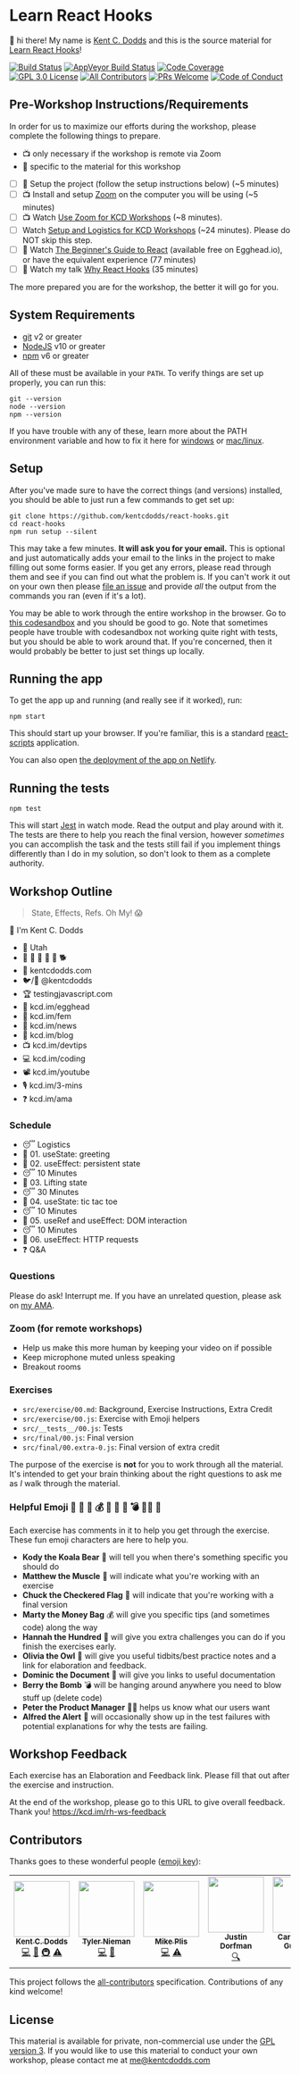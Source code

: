 # Learn React Hooks

👋 hi there! My name is [Kent C. Dodds](https://kentcdodds.com) and this is the
source material for [Learn React Hooks](https://kentcdodds.com/workshops/hooks)!

<!-- prettier-ignore-start -->
[![Build Status][build-badge]][build]
[![AppVeyor Build Status][win-build-badge]][win-build]
[![Code Coverage][coverage-badge]][coverage]
[![GPL 3.0 License][license-badge]][license]
[![All Contributors](https://img.shields.io/badge/all_contributors-5-orange.svg?style=flat-square)](#contributors)
[![PRs Welcome][prs-badge]][prs]
[![Code of Conduct][coc-badge]][coc]
<!-- prettier-ignore-end -->

## Pre-Workshop Instructions/Requirements

In order for us to maximize our efforts during the workshop, please complete the
following things to prepare.

- 📺 only necessary if the workshop is remote via Zoom
- 👋 specific to the material for this workshop

- [ ] 👋 Setup the project (follow the setup instructions below) (~5 minutes)
- [ ] 📺 Install and setup [Zoom](https://zoom.us) on the computer you will be
      using (~5 minutes)
- [ ] 📺 Watch
      [Use Zoom for KCD Workshops](https://egghead.io/lessons/egghead-use-zoom-for-kcd-workshops)
      (~8 minutes).
- [ ] Watch
      [Setup and Logistics for KCD Workshops](https://egghead.io/lessons/egghead-setup-and-logistics-for-kcd-workshops)
      (~24 minutes). Please do NOT skip this step.
- [ ] 👋 Watch [The Beginner's Guide to React](https://kcd.im/beginner-react)
      (available free on Egghead.io), or have the equivalent experience (77
      minutes)
- [ ] 👋 Watch my talk
      [Why React Hooks](https://www.youtube.com/watch?v=zWsZcBiwgVE&list=PLV5CVI1eNcJgNqzNwcs4UKrlJdhfDjshf)
      (35 minutes)

The more prepared you are for the workshop, the better it will go for you.

## System Requirements

- [git][git] v2 or greater
- [NodeJS][node] v10 or greater
- [npm][npm] v6 or greater

All of these must be available in your `PATH`. To verify things are set up
properly, you can run this:

```shell
git --version
node --version
npm --version
```

If you have trouble with any of these, learn more about the PATH environment
variable and how to fix it here for [windows][win-path] or
[mac/linux][mac-path].

## Setup

After you've made sure to have the correct things (and versions) installed, you
should be able to just run a few commands to get set up:

```
git clone https://github.com/kentcdodds/react-hooks.git
cd react-hooks
npm run setup --silent
```

This may take a few minutes. **It will ask you for your email.** This is
optional and just automatically adds your email to the links in the project to
make filling out some forms easier. If you get any errors, please read through
them and see if you can find out what the problem is. If you can't work it out
on your own then please [file an issue][issue] and provide _all_ the output from
the commands you ran (even if it's a lot).

You may be able to work through the entire workshop in the browser. Go to
[this codesandbox](https://codesandbox.io/s/github/kentcdodds/react-hooks) and
you should be good to go. Note that sometimes people have trouble with
codesandbox not working quite right with tests, but you should be able to work
around that. If you're concerned, then it would probably be better to just set
things up locally.

## Running the app

To get the app up and running (and really see if it worked), run:

```shell
npm start
```

This should start up your browser. If you're familiar, this is a standard
[react-scripts](https://create-react-app.dev/) application.

You can also open
[the deployment of the app on Netlify](https://learn-react-hooks.netlify.app/).

## Running the tests

```shell
npm test
```

This will start [Jest](https://jestjs.io/) in watch mode. Read the output and
play around with it. The tests are there to help you reach the final version,
however _sometimes_ you can accomplish the task and the tests still fail if you
implement things differently than I do in my solution, so don't look to them as
a complete authority.

## Workshop Outline

> State, Effects, Refs. Oh My! 😱

👋 I'm Kent C. Dodds

- 🏡 Utah
- 👩 👧 👦 👦 👦 🐕
- 🏢 kentcdodds.com
- 🐦/🐙 @kentcdodds
- 🏆 testingjavascript.com
- 🥚 kcd.im/egghead
- 🥋 kcd.im/fem
- 💌 kcd.im/news
- 📝 kcd.im/blog
- 📺 kcd.im/devtips
- 💻 kcd.im/coding
- 📽 kcd.im/youtube
- 🎙 kcd.im/3-mins
- ❓ kcd.im/ama

### Schedule

- 😴 Logistics
- 💪 01. useState: greeting
- 💪 02. useEffect: persistent state
- 😴 10 Minutes
- 💪 03. Lifting state
- 😴 30 Minutes
- 💪 04. useState: tic tac toe
- 😴 10 Minutes
- 💪 05. useRef and useEffect: DOM interaction
- 😴 10 Minutes
- 💪 06. useEffect: HTTP requests
- ❓ Q&A

### Questions

Please do ask! Interrupt me. If you have an unrelated question, please ask on
[my AMA](https://kcd.im/ama).

### Zoom (for remote workshops)

- Help us make this more human by keeping your video on if possible
- Keep microphone muted unless speaking
- Breakout rooms

### Exercises

- `src/exercise/00.md`: Background, Exercise Instructions, Extra Credit
- `src/exercise/00.js`: Exercise with Emoji helpers
- `src/__tests__/00.js`: Tests
- `src/final/00.js`: Final version
- `src/final/00.extra-0.js`: Final version of extra credit

The purpose of the exercise is **not** for you to work through all the material.
It's intended to get your brain thinking about the right questions to ask me as
_I_ walk through the material.

### Helpful Emoji 🐨 💪 🏁 💰 💯 🦉 📜 💣 👨‍💼 🚨

Each exercise has comments in it to help you get through the exercise. These fun
emoji characters are here to help you.

- **Kody the Koala Bear** 🐨 will tell you when there's something specific you
  should do
- **Matthew the Muscle** 💪 will indicate what you're working with an exercise
- **Chuck the Checkered Flag** 🏁 will indicate that you're working with a final
  version
- **Marty the Money Bag** 💰 will give you specific tips (and sometimes code)
  along the way
- **Hannah the Hundred** 💯 will give you extra challenges you can do if you
  finish the exercises early.
- **Olivia the Owl** 🦉 will give you useful tidbits/best practice notes and a
  link for elaboration and feedback.
- **Dominic the Document** 📜 will give you links to useful documentation
- **Berry the Bomb** 💣 will be hanging around anywhere you need to blow stuff
  up (delete code)
- **Peter the Product Manager** 👨‍💼 helps us know what our users want
- **Alfred the Alert** 🚨 will occasionally show up in the test failures with
  potential explanations for why the tests are failing.

## Workshop Feedback

Each exercise has an Elaboration and Feedback link. Please fill that out after
the exercise and instruction.

At the end of the workshop, please go to this URL to give overall feedback.
Thank you! https://kcd.im/rh-ws-feedback

## Contributors

Thanks goes to these wonderful people
([emoji key](https://github.com/kentcdodds/all-contributors#emoji-key)):

<!-- ALL-CONTRIBUTORS-LIST:START - Do not remove or modify this section -->
<!-- prettier-ignore-start -->
<!-- markdownlint-disable -->
<table>
  <tr>
    <td align="center"><a href="https://kentcdodds.com"><img src="https://avatars.githubusercontent.com/u/1500684?v=3" width="100px;" alt=""/><br /><sub><b>Kent C. Dodds</b></sub></a><br /><a href="https://github.com/kentcdodds/react-hooks/commits?author=kentcdodds" title="Code">💻</a> <a href="https://github.com/kentcdodds/react-hooks/commits?author=kentcdodds" title="Documentation">📖</a> <a href="#infra-kentcdodds" title="Infrastructure (Hosting, Build-Tools, etc)">🚇</a> <a href="https://github.com/kentcdodds/react-hooks/commits?author=kentcdodds" title="Tests">⚠️</a></td>
    <td align="center"><a href="http://tsnieman.net/"><img src="https://avatars3.githubusercontent.com/u/595711?v=4" width="100px;" alt=""/><br /><sub><b>Tyler Nieman</b></sub></a><br /><a href="https://github.com/kentcdodds/react-hooks/commits?author=tsnieman" title="Code">💻</a> <a href="https://github.com/kentcdodds/react-hooks/commits?author=tsnieman" title="Documentation">📖</a></td>
    <td align="center"><a href="https://github.com/mplis"><img src="https://avatars0.githubusercontent.com/u/1382377?v=4" width="100px;" alt=""/><br /><sub><b>Mike Plis</b></sub></a><br /><a href="https://github.com/kentcdodds/react-hooks/commits?author=mplis" title="Code">💻</a> <a href="https://github.com/kentcdodds/react-hooks/commits?author=mplis" title="Tests">⚠️</a></td>
    <td align="center"><a href="https://stackshare.io/jdorfman/decisions"><img src="https://avatars1.githubusercontent.com/u/398230?v=4" width="100px;" alt=""/><br /><sub><b>Justin Dorfman</b></sub></a><br /><a href="#fundingFinding-jdorfman" title="Funding Finding">🔍</a></td>
    <td align="center"><a href="http://algus.ninja"><img src="https://avatars1.githubusercontent.com/u/818856?v=4" width="100px;" alt=""/><br /><sub><b>Carlos Pérez Gutiérrez</b></sub></a><br /><a href="https://github.com/kentcdodds/react-hooks/commits?author=AlgusDark" title="Code">💻</a></td>
    <td align="center"><a href="http://charliestras.me"><img src="https://avatars2.githubusercontent.com/u/10193500?v=4" width="100px;" alt=""/><br /><sub><b>Charlie Stras</b></sub></a><br /><a href="https://github.com/kentcdodds/react-hooks/commits?author=CharlieStras" title="Documentation">📖</a> <a href="https://github.com/kentcdodds/react-hooks/commits?author=CharlieStras" title="Code">💻</a></td>
  </tr>
</table>

<!-- markdownlint-enable -->
<!-- prettier-ignore-end -->

<!-- ALL-CONTRIBUTORS-LIST:END -->

This project follows the
[all-contributors](https://github.com/kentcdodds/all-contributors)
specification. Contributions of any kind welcome!

## License

This material is available for private, non-commercial use under the
[GPL version 3](http://www.gnu.org/licenses/gpl-3.0-standalone.html). If you
would like to use this material to conduct your own workshop, please contact me
at me@kentcdodds.com

<!-- prettier-ignore-start -->
[npm]: https://www.npmjs.com/
[node]: https://nodejs.org
[git]: https://git-scm.com/
[build-badge]: https://img.shields.io/travis/kentcdodds/react-hooks.svg?style=flat-square&logo=travis
[build]: https://travis-ci.org/kentcdodds/react-hooks
[license-badge]: https://img.shields.io/badge/license-GPL%203.0%20License-blue.svg?style=flat-square
[license]: https://github.com/kentcdodds/react-hooks/blob/master/README.md#license
[prs-badge]: https://img.shields.io/badge/PRs-welcome-brightgreen.svg?style=flat-square
[prs]: http://makeapullrequest.com
[donate-badge]: https://img.shields.io/badge/$-support-green.svg?style=flat-square
[donate]: http://kcd.im/donate
[coc-badge]: https://img.shields.io/badge/code%20of-conduct-ff69b4.svg?style=flat-square
[coc]: https://github.com/kentcdodds/react-hooks/blob/master/CODE_OF_CONDUCT.md
[emojis]: https://github.com/kentcdodds/all-contributors#emoji-key
[all-contributors]: https://github.com/kentcdodds/all-contributors
[win-path]: https://www.howtogeek.com/118594/how-to-edit-your-system-path-for-easy-command-line-access/
[mac-path]: http://stackoverflow.com/a/24322978/971592
[issue]: https://github.com/kentcdodds/react-hooks/issues/new
[win-build-badge]: https://img.shields.io/appveyor/ci/kentcdodds/react-hooks.svg?style=flat-square&logo=appveyor
[win-build]: https://ci.appveyor.com/project/kentcdodds/react-hooks
[coverage-badge]: https://img.shields.io/codecov/c/github/kentcdodds/react-hooks.svg?style=flat-square
[coverage]: https://codecov.io/github/kentcdodds/react-hooks
<!-- prettier-ignore-end -->
